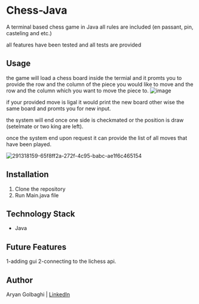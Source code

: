 # Chess-Java
A terminal based chess game in Java
all rules are included (en passant, pin, casteling and etc.)

all features have been tested and all tests are provided

## Usage
the game will load a chess board inside the termial and it promts you to provide the row and the column of the piece you would like to move and the row and the column 
which you want to move the piece to.
![image](https://github.com/youngaryan/Chess-Java/assets/121689731/b7be19e1-aa4b-4b76-adc5-fc0e08b4d8cd)



if your provided move is ligal it would print the new board other wise the same board and promts you for new input.

the system will end once one side is checkmated or the position is draw (setelmate or two king are left).

once the system end upon request it can provide the list of all moves that have been played.


![291318159-65f8ff2a-272f-4c95-babc-ae1f6c465154](https://github.com/youngaryan/Chess-Java/assets/121689731/712e7c31-d4bf-4886-9c22-a05322439d8b)


## Installation

1. Clone the repository
3. Run Main.java file


## Technology Stack

- Java

## Future Features
1-adding gui
2-connecting to the lichess api.

## Author
Aryan Golbaghi |  [LinkedIn](https://uk.linkedin.com/in/aryan-golbaghi-b92628257)
